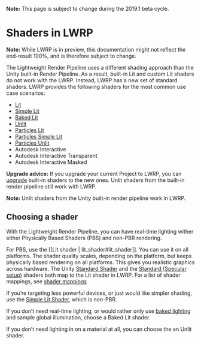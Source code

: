 **Note:** This page is subject to change during the 2019.1 beta cycle.

# Shaders in LWRP

**Note:** While LWRP is in preview, this documentation might not reflect the end-result 100%, and is therefore subject to change.

The Lightweight Render Pipeline uses a different shading approach than the Unity built-in Render Pipeline. As a result, built-in Lit and custom Lit shaders do not work with the LWRP. Instead, LWRP has a new set of standard shaders. LWRP provides the following shaders for the most common use case scenarios:

- [Lit](lit-shader.md)
- [Simple Lit](simple-lit-shader.md)
- [Baked Lit](baked-lit-shader.md)
- [Unlit](unlit-shader.md)
- [Particles Lit](particles-lit-shader.md)
- [Particles Simple Lit](particles-simple-lit-shader.md)
- [Particles Unlit](particles-unlit-shader.md)
- Autodesk Interactive
- Autodesk Interactive Transparent
- Autodesk Interactive Masked

**Upgrade advice:** If you upgrade your current Project to LWRP, you can [upgrade](upgrading-your-shaders.md) built-in shaders to the new ones. Unlit shaders from the built-in render pipeline still work with LWRP.

**Note:** Unlit shaders from the Unity built-in render pipeline work in LWRP.

## Choosing a shader 

With the Lightweight Render Pipeline, you can have real-time lighting wither either Physically Based Shaders (PBS) and non-PBR rendering.

For PBS, use the [[Lit shader | lit_shader#lit_shader]]. You can use it on all platforms. The shader quality scales, depending on the platform, but keeps physically based rendering on all platforms. This gives you realistic graphics across hardware. The Unity [Standard Shader](<https://docs.unity3d.com/Manual/shader-StandardShader.html>) and the [Standard (Specular setup)](https://docs.unity3d.com/Manual/StandardShaderMetallicVsSpecular.html) shaders both map to the Lit shader in LWRP. For a list of shader mappings, see [shader mappings](upgrading-your-shaders.md#shaderMappings)

If you’re targeting less powerful devices, or just would like simpler shading, use the [Simple Lit Shader](simple-lit-shader.md), which is non-PBR. 

If you don’t need real-time lighting, or would rather only use [baked lighting](https://docs.unity3d.com/Manual/LightMode-Baked.html) and sample global illumination, choose a Baked Lit shader. 

If you don’t need lighting in on a material at all, you can choose the an Unlit shader. 
